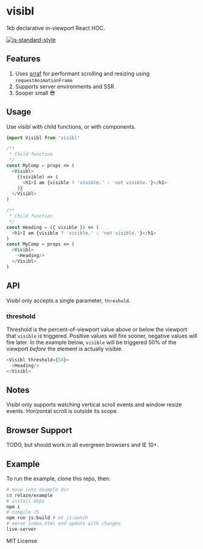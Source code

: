 # visibl
1kb declarative in-viewport React HOC.

[![js-standard-style](https://cdn.rawgit.com/feross/standard/master/badge.svg)](http://standardjs.com)

## Features
1. Uses [srraf](https://github.com/estrattonbailey/srraf) for performant scrolling and resizing using `requestAnimationFrame`
2. Supports server environments and SSR
3. Sooper small 😎

## Usage
Use visibl with child functions, or with components.
```javascript
import Visibl from 'visibl'

/**
 * Child function
 */
const MyComp = props => (
  <Visibl>
    {(visible) => (
      <h1>I am {visible ? 'visible.' : 'not visible.'}</h1>
    )}
  </Visibl>
)

/**
 * Child function
 */
const Heading = ({ visible }) => (
  <h1>I am {visible ? 'visible.' : 'not visible.'}</h1>
)
const MyComp = props => (
  <Visibl>
    <Heading/>
  </Visibl>
)
```

## API
Visibl only accepts a single parameter, `threshold`.

### threshold
Threshold is the percent-of-viewport value above or below the viewport that `visible` is triggered. Positive values will fire sooner, negative values will fire later. In the example below, `visible` will be triggered 50% of the viewport *before* the element is actually visible.
```javascript
<Visibl threshold={50}>
  <Heading/>
</Visibl>
```

## Notes
Visibl only supports watching vertical scroll events and window resize events. Horizontal scroll is outside its scope.

## Browser Support
TODO, but should work in all evergreen browsers and IE 10+.

## Example
To run the example, clone this repo, then:
```bash
# move into example dir
cd relaze/example
# install deps
npm i
# compile JS
npm run js:build # or js:watch
# serve index.html and update with changes
live-server 
```

MIT License
